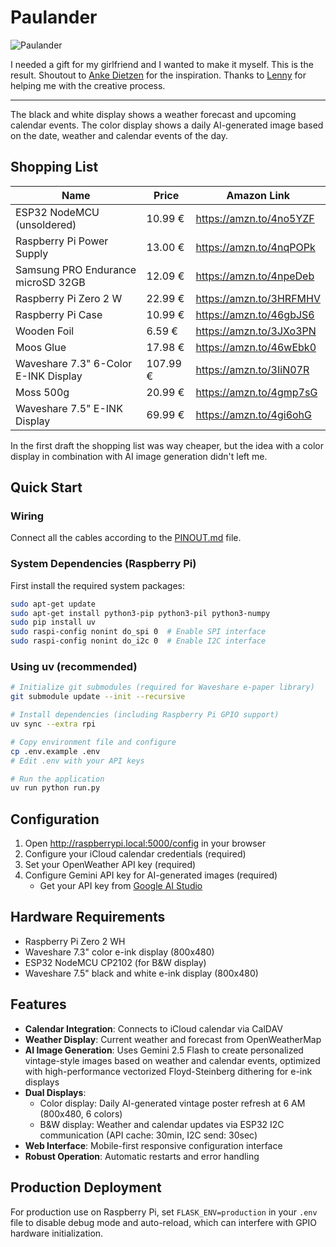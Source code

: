 # Paulander

![Paulander](./documentation_images/header.jpg)

I needed a gift for my girlfriend and I wanted to make it myself.
This is the result. Shoutout to [Anke Dietzen](https://www.raspberry-pi-geek.de/ausgaben/rpg/2019/06/infoscreen-mit-e-ink-displays/) for the inspiration.
Thanks to [Lenny](https://www.instagram.com/lyo.riginal/) for helping me with the creative process.

---

The black and white display shows a weather forecast and upcoming calendar events.
The color display shows a daily AI-generated image based on the date, weather and calendar events of the day.


## Shopping List
| Name                                 | Price    | Amazon Link             |
|--------------------------------------|----------|-------------------------|
| ESP32 NodeMCU (unsoldered)           | 10.99 €  | https://amzn.to/4no5YZF |
| Raspberry Pi Power Supply            | 13.00 €  | https://amzn.to/4nqPOPk |
| Samsung PRO Endurance microSD 32GB   | 12.09 €  | https://amzn.to/4npeDeb |
| Raspberry Pi Zero 2 W                | 22.99 €  | https://amzn.to/3HRFMHV |
| Raspberry Pi Case                    | 10.99 €  | https://amzn.to/46gbJS6 |
| Wooden Foil                          | 6.59 €   | https://amzn.to/3JXo3PN |
| Moos Glue                            | 17.98 €  | https://amzn.to/46wEbk0 |
| Waveshare 7.3" 6-Color E-INK Display | 107.99 € | https://amzn.to/3IiN07R |
| Moss 500g                            | 20.99 €  | https://amzn.to/4gmp7sG |
| Waveshare 7.5" E-INK Display         | 69.99 €  | https://amzn.to/4gi6ohG |

In the first draft the shopping list was way cheaper, but the idea with a color display in combination with AI image generation didn't left me.

## Quick Start

### Wiring
Connect all the cables according to the [PINOUT.md](PINOUT.md) file.

### System Dependencies (Raspberry Pi)
First install the required system packages:
```bash
sudo apt-get update
sudo apt-get install python3-pip python3-pil python3-numpy
sudo pip install uv
sudo raspi-config nonint do_spi 0  # Enable SPI interface
sudo raspi-config nonint do_i2c 0  # Enable I2C interface
```

### Using uv (recommended)
```bash
# Initialize git submodules (required for Waveshare e-paper library)
git submodule update --init --recursive

# Install dependencies (including Raspberry Pi GPIO support)
uv sync --extra rpi

# Copy environment file and configure
cp .env.example .env
# Edit .env with your API keys

# Run the application
uv run python run.py
```

## Configuration

1. Open http://raspberrypi.local:5000/config in your browser
2. Configure your iCloud calendar credentials (required)
3. Set your OpenWeather API key (required)
4. Configure Gemini API key for AI-generated images (required)
   - Get your API key from [Google AI Studio](https://aistudio.google.com/app/apikey)

## Hardware Requirements

- Raspberry Pi Zero 2 WH
- Waveshare 7.3" color e-ink display (800x480)
- ESP32 NodeMCU CP2102 (for B&W display)
- Waveshare 7.5" black and white e-ink display (800x480)

## Features

- **Calendar Integration**: Connects to iCloud calendar via CalDAV
- **Weather Display**: Current weather and forecast from OpenWeatherMap
- **AI Image Generation**: Uses Gemini 2.5 Flash to create personalized vintage-style images based on weather and calendar events, optimized with high-performance vectorized Floyd-Steinberg dithering for e-ink displays
- **Dual Displays**: 
  - Color display: Daily AI-generated vintage poster refresh at 6 AM (800x480, 6 colors)
  - B&W display: Weather and calendar updates via ESP32 I2C communication (API cache: 30min, I2C send: 30sec)
- **Web Interface**: Mobile-first responsive configuration interface
- **Robust Operation**: Automatic restarts and error handling

## Production Deployment

For production use on Raspberry Pi, set `FLASK_ENV=production` in your `.env` file to disable debug mode and auto-reload, which can interfere with GPIO hardware initialization.
